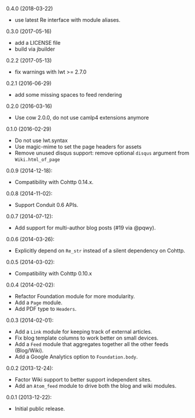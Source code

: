 0.4.0 (2018-03-22)
* use latest Re interface with module aliases.

0.3.0 (2017-05-16)
* add a LICENSE file
* build via jbuilder

0.2.2 (2017-05-13)
* fix warnings with lwt >= 2.7.0

0.2.1 (2016-06-29)
* add some missing spaces to feed rendering

0.2.0 (2016-03-16)
* Use cow 2.0.0, do not use camlp4 extensions anymore

0.1.0 (2016-02-29)
* Do not use lwt.syntax
* Use magic-mime to set the page headers for assets
* Remove unused disqus support: remove optional `disqus` argument from
  `Wiki.html_of_page`

0.0.9 (2014-12-18):
* Compatibility with Cohttp 0.14.x.

0.0.8 (2014-11-02):
* Support Conduit 0.6 APIs.

0.0.7 (2014-07-12):
* Add support for multi-author blog posts (#19 via @pqwy).

0.0.6 (2014-03-26):
* Explicitly depend on `Re_str` instead of a silent dependency on Cohttp.

0.0.5 (2014-03-02):
* Compatibility with Cohttp 0.10.x

0.0.4 (2014-02-02):
* Refactor Foundation module for more modularity.
* Add a `Page` module.
* Add PDF type to `Headers`.

0.0.3 (2014-02-01):
* Add a `Link` module for keeping track of external articles.
* Fix blog template columns to work better on small devices.
* Add a `Feed` module that aggregates together all the other feeds (Blog/Wiki).
* Add a Google Analytics option to `Foundation.body`.

0.0.2 (2013-12-24):
* Factor Wiki support to better support independent sites.
* Add an `Atom_feed` module to drive both the blog and wiki modules.

0.0.1 (2013-12-22):
* Initial public release.
